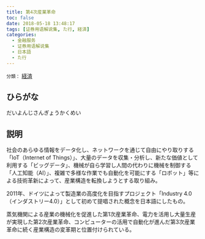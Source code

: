 ```yaml
---
title: 第4次産業革命
toc: false
date: 2018-05-18 13:48:17
tags: [证券用语解说集, た行, 経済]
categories:
  - 金融服务
  - 证券用语解说集
  - 日本語
  - た行
---
```


`分類：` [経済](/tags/経済/)

## ひらがな

だいよんじさんぎょうかくめい

## 説明

社会のあらゆる情報をデータ化し、ネットワークを通じて自由にやり取りする「IoT（Internet of Things）」、大量のデータを収集・分析し、新たな価値として利用する「ビッグデータ」、機械が自ら学習し人間の代わりに機械を制御する「人工知能（AI）」、複雑で多様な作業でも自動化を可能にする「ロボット」等による技術革新によって、産業構造を転換しようとする取り組み。

2011年、ドイツによって製造業の高度化を目指すプロジェクト「Industry 4.0（インダストリー4.0）」として初めて提唱された概念を日本語にしたもの。

蒸気機関による産業の機械化を促進した第1次産業革命、電力を活用し大量生産が実現した第2次産業革命、コンピューターの活用で自動化が進んだ第3次産業革命に続く産業構造の変革期と位置付けられている。
